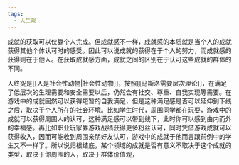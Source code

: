 ```yaml
---
tags:
  - 人生观
---
```

成就的获取可以仅靠个人完成。但成就感不一样，成就感的本质就是当个人的成就获得其他个体认可时的感受。因此可以说成就的获得在于个人的努力，而成就感的获得则在于他人。在获取成就感方面，成就之间的区别在于认可这些成就的群体的不同。

人终究是[[人是社会性动物|社会性动物]]，按照[[马斯洛需要层次理论]]，在满足了低层次的生理需要和安全需要以后，仍然会有社交、尊重、自我实现等需要。在游戏中的成就固然可以获得短暂的自我满足，但是这种满足感是否可以延伸到下线之后，取决于个人所在的社会环境。比如学生时代，周围同学都在玩耍，游戏中的成就可以获得周围人的认可，这种满足感可以带到线下，此时你可以感到由内而外的幸福感。再比如职业玩家靠游戏战绩获得更多粉丝认可，同时凭借游戏成就可以获得收入，因而可能收到周围亲朋好友认可，游戏中的成就于他而言跟前例中的学生又不一样了。所以说归根结底，某个领域的成就是否有意义不取决于这个成就的类型，取决于你周围的人，取决于群体价值观，